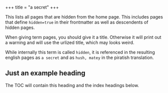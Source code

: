 +++
title = "a secret"
+++

This lists all pages that are hidden from the home page. This includes pages that define `hidden=true` in their frontmatter as well as descendents of hidden pages.

When giving term pages, you should give it a title. Otherwise it will print out a warning and will use the urlized title, which may looks weird.

While internally this term is called `hidden`, it is referenced in the resulting english pages as `a secret` and as `hush, matey` in the piratish translation.

## Just an example heading

The TOC will contain this heading and the index headings below.
